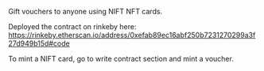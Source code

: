 Gift vouchers to anyone using NIFT NFT cards.

Deployed the contract on rinkeby here:
https://rinkeby.etherscan.io/address/0xefab89ec16abf250b7231270299a3f27d949b15d#code

To mint a NIFT card, go to write contract section and mint a voucher.
